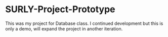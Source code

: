 # SURLY-Project-Prototype
This was my project for Database class. I continued development but this is only a demo, will expand the project in another iteration.
